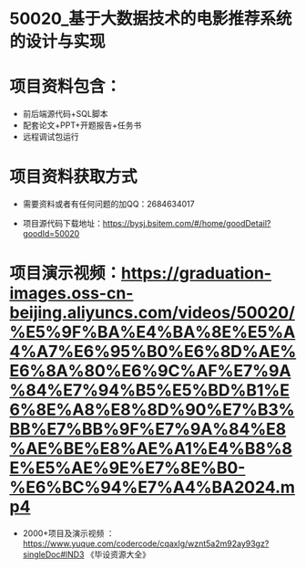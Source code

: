 
 #  50020_基于大数据技术的电影推荐系统的设计与实现
 
 #  项目资料包含：
 *  前后端源代码+SQL脚本
 *  配套论文+PPT+开题报告+任务书
 *  远程调试包运行

 #  项目资料获取方式
 *  需要资料或者有任何问题的加QQ：2684634017

 *  项目源代码下载地址：https://bysj.bsitem.com/#/home/goodDetail?goodId=50020
   
 #  项目演示视频：https://graduation-images.oss-cn-beijing.aliyuncs.com/videos/50020/%E5%9F%BA%E4%BA%8E%E5%A4%A7%E6%95%B0%E6%8D%AE%E6%8A%80%E6%9C%AF%E7%9A%84%E7%94%B5%E5%BD%B1%E6%8E%A8%E8%8D%90%E7%B3%BB%E7%BB%9F%E7%9A%84%E8%AE%BE%E8%AE%A1%E4%B8%8E%E5%AE%9E%E7%8E%B0-%E6%BC%94%E7%A4%BA2024.mp4
          
 *  2000+项目及演示视频 ：https://www.yuque.com/codercode/cqaxlg/wznt5a2m92ay93gz?singleDoc#lND3 《毕设资源大全》
   
